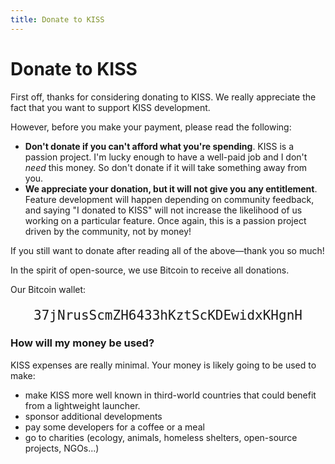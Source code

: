 ```yaml
---
title: Donate to KISS
---
```


# Donate to KISS

First off, thanks for considering donating to KISS.
We really appreciate the fact that you want to support KISS development.

However, before you make your payment, please read the following:

* **Don't donate if you can't afford what you're spending**. KISS is a passion project. I'm lucky enough to have a well-paid job and I don't *need* this money. So don't donate if it will take something away from you.
* **We appreciate your donation, but it will not give you any entitlement**. Feature development will happen depending on community feedback, and saying "I donated to KISS" will not increase the likelihood of us working on a particular feature. Once again, this is a passion project driven by the community, not by money!

If you still want to donate after reading all of the above&mdash;thank you so much!

In the spirit of open-source, we use Bitcoin to receive all donations.

Our Bitcoin wallet:

<p style="text-align:center; font-size: 1.5em"><tt>37jNrusScmZH6433hKztScKDEwidxKHgnH</tt></p>

### How will my money be used?
KISS expenses are really minimal. Your money is likely going to be used to make:

* make KISS more well known in third-world countries that could benefit from a lightweight launcher.
* sponsor additional developments
* pay some developers for a coffee or a meal
* go to charities (ecology, animals, homeless shelters, open-source projects, NGOs...)
